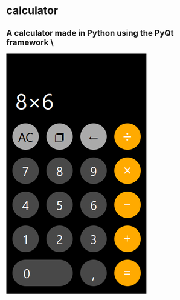# calculator
A calculator made in Python using the PyQt framework \
---
![screen](https://github.com/gleverrr/calculator/blob/main/image.PNG)
